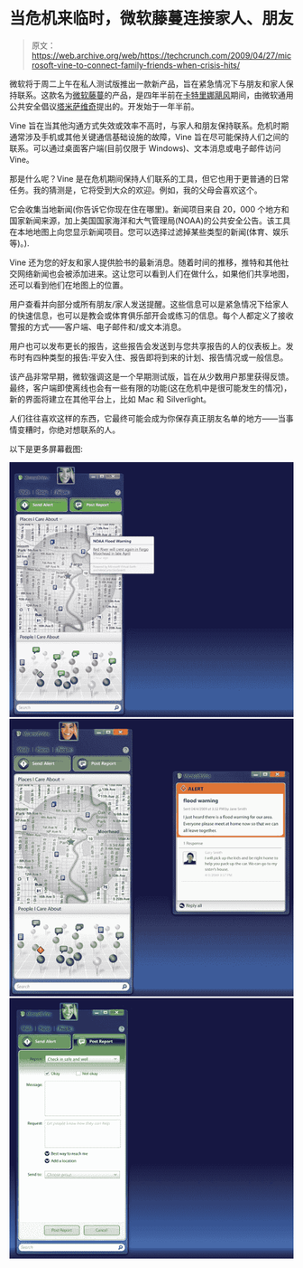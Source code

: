 # 当危机来临时，微软藤蔓连接家人、朋友

> 原文：<https://web.archive.org/web/https://techcrunch.com/2009/04/27/microsoft-vine-to-connect-family-friends-when-crisis-hits/>

微软将于周二上午在私人测试版推出一款新产品，旨在紧急情况下与朋友和家人保持联系。这款名为[微软藤蔓](https://web.archive.org/web/20230221044825/http://vine.net/)的产品，是四年半前在[卡特里娜飓风](https://web.archive.org/web/20230221044825/http://en.wikipedia.org/wiki/Hurricane_Katrina)期间，由微软通用公共安全倡议[塔米萨维奇](https://web.archive.org/web/20230221044825/http://www.crunchbase.com/person/tammy-savage)提出的。开发始于一年半前。

Vine 旨在当其他沟通方式失效或效率不高时，与家人和朋友保持联系。危机时期通常涉及手机或其他关键通信基础设施的故障，Vine 旨在尽可能保持人们之间的联系。可以通过桌面客户端(目前仅限于 Windows)、文本消息或电子邮件访问 Vine。

那是什么呢？Vine 是在危机期间保持人们联系的工具，但它也用于更普通的日常任务。我的猜测是，它将受到大众的欢迎。例如，我的父母会喜欢这个。

它会收集当地新闻(你告诉它你现在住在哪里)。新闻项目来自 20，000 个地方和国家新闻来源，加上美国国家海洋和大气管理局(NOAA)的公共安全公告。该工具在本地地图上向您显示新闻项目。您可以选择过滤掉某些类型的新闻(体育、娱乐等)。).

Vine 还为您的好友和家人提供脸书的最新消息。随着时间的推移，推特和其他社交网络新闻也会被添加进来。这让您可以看到人们在做什么，如果他们共享地图，还可以看到他们在地图上的位置。

用户查看并向部分或所有朋友/家人发送提醒。这些信息可以是紧急情况下给家人的快速信息，也可以是教会或体育俱乐部开会或练习的信息。每个人都定义了接收警报的方式——客户端、电子邮件和/或文本消息。

用户也可以发布更长的报告，这些报告会发送到与您共享报告的人的仪表板上。发布时有四种类型的报告:平安入住、报告即将到来的计划、报告情况或一般信息。

该产品非常早期，微软强调这是一个早期测试版，旨在从少数用户那里获得反馈。最终，客户端即使离线也会有一些有限的功能(这在危机中是很可能发生的情况)，新的界面将建立在其他平台上，比如 Mac 和 Silverlight。

人们往往喜欢这样的东西，它最终可能会成为你保存真正朋友名单的地方——当事情变糟时，你绝对想联系的人。

以下是更多屏幕截图:

![](img/1573e1e19d0a34f077e955a42808e70c.png)
![](img/86137715d5fad01f0f545676ea78f319.png)
![](img/245f304bd5745ceab1865e9dddf43d33.png)

